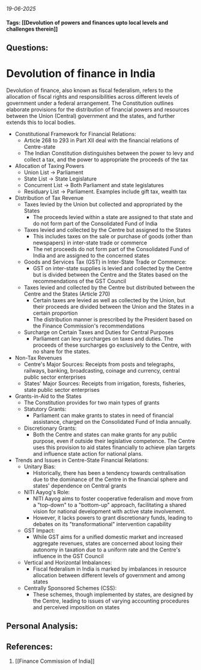 *19-06-2025*
#### Tags: [[Devolution of powers and finances upto local levels and challenges therein]]


## Questions:



# Devolution of finance in India

Devolution of finance, also known as fiscal federalism, refers to the allocation of fiscal rights and responsibilities across different levels of government under a federal arrangement. The Constitution outlines elaborate provisions for the distribution of financial powers and resources between the Union (Central) government and the states, and further extends this to local bodies.

- Constitutional Framework for Financial Relations:
	- Article 268 to 293 in Part XII deal with the financial relations of Centre-state
	- The Indian Constitution distinguishes between the power to levy and collect a tax, and the power to appropriate the proceeds of the tax
- Allocation of Taxing Powers
	- Union List -> Parliament
	- State List -> State Legislature
	- Concurrent List -> Both Parliament and state legislatures
	- Residuary List -> Parliament. Examples include gift tax, wealth tax
- Distribution of Tax Revenue
	- Taxes levied by the Union but collected and appropriated by the States
		- The proceeds levied within a state are assigned to that state and do not form part of the Consolidated Fund of India
	- Taxes levied and collected by the Centre but assigned to the States
		- This includes taxes on the sale or purchase of goods (other than newspapers) in inter-state trade or commerce
		- The net proceeds do not form part of the Consolidated Fund of India and are assigned to the concerned states
	- Goods and Services Tax (GST) in Inter-State Trade or Commerce: 
		- GST on inter-state supplies is levied and collected by the Centre but is divided between the Centre and the States based on the recommendations of the GST Council
	- Taxes levied and collected by the Centre but distributed between the Centre and the States (Article 270)
		- Certain taxes are levied as well as collected by the Union, but their proceeds are divided between the Union and the States in a certain proportion
		- The distribution manner is prescribed by the President based on the Finance Commission's recommendations
	- Surcharge on Certain Taxes and Duties for Central Purposes
		- Parliament can levy surcharges on taxes and duties. The proceeds of these surcharges go exclusively to the Centre, with no share for the states.
- Non-Tax Revenues
	- Centre's Major Sources: Receipts from posts and telegraphs, railways, banking, broadcasting, coinage and currency, central public sector enterprises
	- States' Major Sources: Receipts from irrigation, forests, fisheries, state public sector enterprises
- Grants-in-Aid to the States
	- The Constitution provides for two main types of grants
	- Statutory Grants: 
		- Parliament can make grants to states in need of financial assistance, charged on the Consolidated Fund of India annually.
	- Discretionary Grants: 
		- Both the Centre and states can make grants for any public purpose, even if outside their legislative competence. The Centre uses this provision to aid states financially to achieve plan targets and influence state action for national plans.
- Trends and Issues in Centre-State Financial Relations:
	- Unitary Bias: 
		- Historically, there has been a tendency towards centralisation due to the dominance of the Centre in the financial sphere and states' dependence on Central grants
	- NITI Aayog's Role: 
		- NITI Aayog aims to foster cooperative federalism and move from a "top-down" to a "bottom-up" approach, facilitating a shared vision for national development with active state involvement. 
		- However, it lacks powers to grant discretionary funds, leading to debates on its "transformational" intervention capability
	- GST Impact: 
		- While GST aims for a unified domestic market and increased aggregate revenues, states are concerned about losing their autonomy in taxation due to a uniform rate and the Centre's influence in the GST Council
	- Vertical and Horizontal Imbalances: 
		- Fiscal federalism in India is marked by imbalances in resource allocation between different levels of government and among states
	- Centrally Sponsored Schemes (CSS): 
		- These schemes, though implemented by states, are designed by the Centre, leading to issues of varying accounting procedures and perceived imposition on states




## Personal Analysis:


## References:

1. [[Finance Commission of India]]